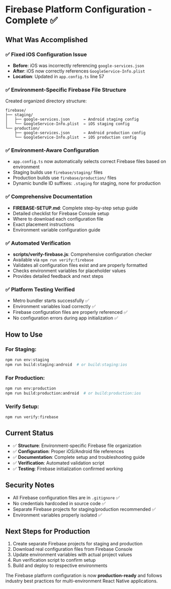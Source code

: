 # Firebase Platform Configuration - Complete ✅

## What Was Accomplished

### ✅ Fixed iOS Configuration Issue
- **Before**: iOS was incorrectly referencing `google-services.json`
- **After**: iOS now correctly references `GoogleService-Info.plist`
- **Location**: Updated in `app.config.ts` line 57

### ✅ Environment-Specific Firebase File Structure
Created organized directory structure:
```
firebase/
├── staging/
│   ├── google-services.json      ← Android staging config
│   └── GoogleService-Info.plist  ← iOS staging config
└── production/
    ├── google-services.json      ← Android production config
    └── GoogleService-Info.plist  ← iOS production config
```

### ✅ Environment-Aware Configuration
- `app.config.ts` now automatically selects correct Firebase files based on environment
- Staging builds use `firebase/staging/` files
- Production builds use `firebase/production/` files
- Dynamic bundle ID suffixes: `.staging` for staging, none for production

### ✅ Comprehensive Documentation
- **FIREBASE-SETUP.md**: Complete step-by-step setup guide
- Detailed checklist for Firebase Console setup
- Where to download each configuration file
- Exact placement instructions
- Environment variable configuration guide

### ✅ Automated Verification
- **scripts/verify-firebase.js**: Comprehensive configuration checker
- Available via `npm run verify:firebase`
- Validates all configuration files exist and are properly formatted
- Checks environment variables for placeholder values
- Provides detailed feedback and next steps

### ✅ Platform Testing Verified
- Metro bundler starts successfully ✅
- Environment variables load correctly ✅
- Firebase configuration files are properly referenced ✅
- No configuration errors during app initialization ✅

## How to Use

### For Staging:
```bash
npm run env:staging
npm run build:staging:android  # or build:staging:ios
```

### For Production:
```bash
npm run env:production 
npm run build:production:android  # or build:production:ios
```

### Verify Setup:
```bash
npm run verify:firebase
```

## Current Status
- ✅ **Structure**: Environment-specific Firebase file organization
- ✅ **Configuration**: Proper iOS/Android file references  
- ✅ **Documentation**: Complete setup and troubleshooting guide
- ✅ **Verification**: Automated validation script
- ✅ **Testing**: Firebase initialization confirmed working

## Security Notes
- All Firebase configuration files are in `.gitignore` ✅
- No credentials hardcoded in source code ✅
- Separate Firebase projects for staging/production recommended ✅
- Environment variables properly isolated ✅

## Next Steps for Production
1. Create separate Firebase projects for staging and production
2. Download real configuration files from Firebase Console
3. Update environment variables with actual project values
4. Run verification script to confirm setup
5. Build and deploy to respective environments

The Firebase platform configuration is now **production-ready** and follows industry best practices for multi-environment React Native applications.